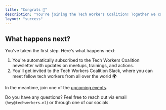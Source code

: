 ```yaml
---
title: "Congrats 🥳"
description: "You're joining the Tech Workers Coalition! Together we can take collective action and change tech work in the Netherlands for the better."
layout: "success"
---
```


## What happens next?

You've taken the first step. Here's what happens next:

1. You're automatically subscribed to the Tech Workers Coalition newsletter with updates on meetups, trainings, and actions.
2. You'll get invited to the Tech Workers Coalition Slack, where you can meet fellow tech workers from all over the world 🌍

In the meantime, join one of the [upcoming events](events).

Do you have any questions? Feel free to reach out via email (`hey@techwerkers.nl`) or through one of our socials.
